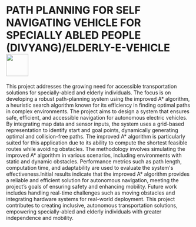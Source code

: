 # PATH PLANNING FOR SELF NAVIGATING VEHICLE FOR SPECIALLY ABLED PEOPLE (DIVYANG)/ELDERLY-E-VEHICLE <img src="https://github.com/user-attachments/assets/19f82c26-9028-43e8-8e55-b94fa266fb06" width="60" height="60"/>


This project addresses the growing need for accessible transportation solutions for specially-abled and
elderly individuals. The focus is on developing a robust path-planning system using the improved A*
algorithm, a heuristic search algorithm known for its efficiency in finding optimal paths in complex
environments.
The project aims to design a system that ensures safe, efficient, and accessible navigation for
autonomous electric vehicles. By integrating map data and sensor inputs, the system uses a grid-based
representation to identify start and goal points, dynamically generating optimal and collision-free
paths. The improved A* algorithm is particularly suited for this application due to its ability to
compute the shortest feasible routes while avoiding obstacles.
The methodology involves simulating the improved A* algorithm in various scenarios, including
environments with static and dynamic obstacles. Performance metrics such as path length,
computation time, and adaptability are used to evaluate the system's effectiveness.Initial results
indicate that the improved A* algorithm provides a reliable and efficient solution for autonomous
navigation, meeting the project’s goals of ensuring safety and enhancing mobility. Future work
includes handling real-time challenges such as moving obstacles and integrating hardware systems for
real-world deployment. This project contributes to creating inclusive, autonomous transportation
solutions, empowering specially-abled and elderly individuals with greater independence and
mobility.
